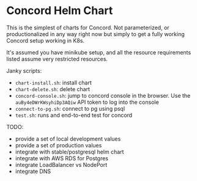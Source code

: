 # Concord Helm Chart

This is the simplest of charts for Concord. Not parameterized, or productionalized in any way right now but simply to get a fully working Concord setup working in K8s.

It's assumed you have minikube setup, and all the resource requirements listed assume very restricted resources.

Janky scripts:
- `chart-install.sh`: install chart
- `chart-delete.sh`: delete chart
- `concord-console.sh`: jump to concord console in the browser. Use the `auBy4eDWrKWsyhiDp3AQiw` API token to log into the console
- `connect-to-pg.sh`: connect to pg using psql
- `test.sh`: runs and end-to-end test for concord


TODO:
- provide a set of local development values
- provide a set of production values
- integrate with stable/postgresql helm chart
- integrate with AWS RDS for Postgres
- integrate LoadBalancer vs NodePort
- integrate DNS
